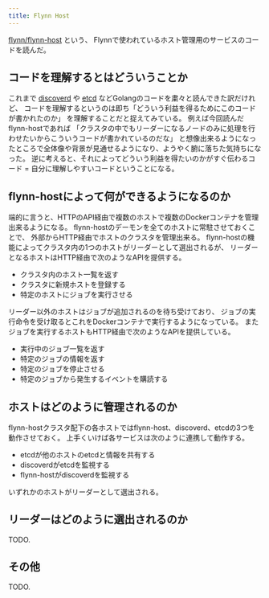 ```yaml
---
title: Flynn Host
---
```


[flynn/flynn-host](https://github.com/flynn/flynn-host) という、
Flynnで使われているホスト管理用のサービスのコードを読んだ。

## コードを理解するとはどういうことか
これまで [discoverd](http://r7kamura.github.io/2014/06/24/discoverd.html) や
[etcd](http://r7kamura.github.io/2014/02/26/etcd.html) などGolangのコードを粛々と読んできた訳だけれど、
コードを理解するというのは即ち「どういう利益を得るためにこのコードが書かれたのか」
を理解することだと捉えてみている。
例えば今回読んだflynn-hostであれば
「クラスタの中でもリーダーになるノードのみに処理を行わせたいからこういうコードが書かれているのだな」
と想像出来るようになったところで全体像や背景が見通せるようになり、ようやく腑に落ちた気持ちになった。
逆に考えると、それによってどういう利益を得たいのかがすぐ伝わるコード = 自分に理解しやすいコードということになる。

## flynn-hostによって何ができるようになるのか
端的に言うと、HTTPのAPI経由で複数のホストで複数のDockerコンテナを管理出来るようになる。
flynn-hostのデーモンを全てのホストに常駐させておくことで、
外部からHTTP経由でホストのクラスタを管理出来る。
flynn-hostの機能によってクラスタ内の1つのホストがリーダーとして選出されるが、
リーダーとなるホストはHTTP経由で次のようなAPIを提供する。

* クラスタ内のホスト一覧を返す
* クラスタに新規ホストを登録する
* 特定のホストにジョブを実行させる

リーダー以外のホストはジョブが追加されるのを待ち受けており、
ジョブの実行命令を受け取るとこれをDockerコンテナで実行するようになっている。
またジョブを実行するホストもHTTP経由で次のようなAPIを提供している。

* 実行中のジョブ一覧を返す
* 特定のジョブの情報を返す
* 特定のジョブを停止させる
* 特定のジョブから発生するイベントを購読する

## ホストはどのように管理されるのか
flynn-hostクラスタ配下の各ホストではflynn-host、discoverd、etcdの3つを動作させておく。
上手くいけば各サービスは次のように連携して動作する。

* etcdが他のホストのetcdと情報を共有する
* discoverdがetcdを監視する
* flynn-hostがdiscoverdを監視する

いずれかのホストがリーダーとして選出される。

## リーダーはどのように選出されるのか
TODO.

## その他
TODO.
